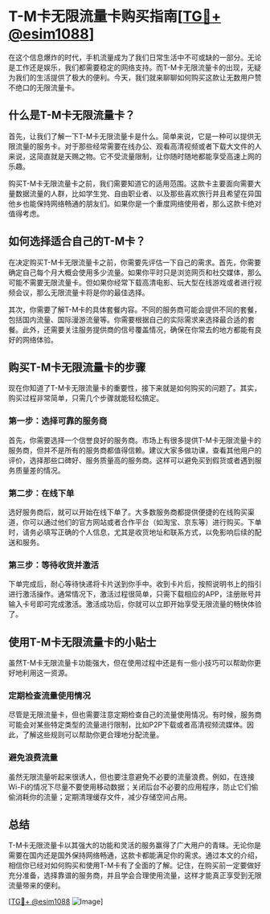 # T-M卡无限流量卡购买指南[[TG💪+ @esim1088](https://t.me/s/esim1088)]

在这个信息爆炸的时代，手机流量成为了我们日常生活中不可或缺的一部分。无论是工作还是娱乐，我们都需要稳定的网络支持。而T-M卡无限流量卡的出现，无疑为我们的生活提供了极大的便利。今天，我们就来聊聊如何购买这款让无数用户赞不绝口的无限流量卡。

## 什么是T-M卡无限流量卡？

首先，让我们了解一下T-M卡无限流量卡是什么。简单来说，它是一种可以提供无限流量的服务卡。对于那些经常需要在线办公、观看高清视频或者下载大文件的人来说，这简直就是天赐之物。它不受流量限制，让你随时随地都能享受高速上网的乐趣。

购买T-M卡无限流量卡之前，我们需要知道它的适用范围。这款卡主要面向需要大量数据流量的人群，比如学生党、自由职业者、以及那些喜欢旅行并且希望在异国他乡也能保持网络畅通的朋友们。如果你是一个重度网络使用者，那么这款卡绝对值得考虑。

## 如何选择适合自己的T-M卡？

在决定购买T-M卡无限流量卡之前，你需要先评估一下自己的需求。首先，你需要确定自己每个月大概会使用多少流量。如果你平时只是浏览网页和社交媒体，那么可能不需要无限流量卡。但如果你经常下载高清电影、玩大型在线游戏或者进行视频会议，那么无限流量卡将是你的最佳选择。

其次，你需要了解T-M卡的具体套餐内容。不同的服务商可能会提供不同的套餐，包括国内流量、国际漫游流量等。你需要根据自己的实际需求来选择最合适的套餐。此外，还需要关注服务提供商的信号覆盖情况，确保在你常去的地方都能有良好的网络体验。

## 购买T-M卡无限流量卡的步骤

现在你知道了T-M卡无限流量卡的重要性，接下来就是如何购买的问题了。其实，购买过程非常简单，只需几个步骤就能轻松搞定。

### 第一步：选择可靠的服务商

首先，你需要选择一个信誉良好的服务商。市场上有很多提供T-M卡无限流量卡的服务商，但并不是所有的服务商都值得信赖。建议大家多做功课，查看其他用户的评价，选择那些口碑好、服务质量高的服务商。这样可以避免买到假货或者遇到服务质量差的情况。

### 第二步：在线下单

选好服务商后，就可以开始在线下单了。大多数服务商都提供便捷的在线购买渠道，你可以通过他们的官方网站或者合作平台（如淘宝、京东等）进行购买。下单时，请务必填写正确的个人信息，尤其是收货地址和联系方式，以免影响后续的配送和服务。

### 第三步：等待收货并激活

下单完成后，耐心等待快递将卡片送到你手中。收到卡片后，按照说明书上的指引进行激活操作。通常情况下，激活过程很简单，只需下载相应的APP，注册账号并输入卡号即可完成激活。激活成功后，你就可以立即开始享受无限流量的畅快体验了。

## 使用T-M卡无限流量卡的小贴士

虽然T-M卡无限流量卡功能强大，但在使用过程中还是有一些小技巧可以帮助你更好地利用这一资源。

### 定期检查流量使用情况

尽管是无限流量卡，但也需要注意定期检查自己的流量使用情况。有时候，服务商可能会对某些特定类型的流量进行限制，比如P2P下载或者高清视频流媒体。因此，了解这些规则可以帮助你更合理地分配流量。

### 避免浪费流量

虽然无限流量听起来很诱人，但也要注意避免不必要的流量浪费。例如，在连接Wi-Fi的情况下尽量不要使用移动数据；关闭后台不必要的应用程序，防止它们偷偷消耗你的流量；定期清理缓存文件，减少存储空间占用。

## 总结

T-M卡无限流量卡以其强大的功能和灵活的服务赢得了广大用户的青睐。无论你是需要在国内还是国外保持网络畅通，这款卡都能满足你的需求。通过本文的介绍，相信你已经对如何购买和使用T-M卡有了全面的了解。记住，在购买前一定要做好充分准备，选择靠谱的服务商，并且学会合理使用流量，这样才能真正享受到无限流量带来的便利。

[[TG💪+ @esim1088](https://t.me/s/esim1088) ![Image](https://i.postimg.cc/4NQfJmqS/Snipaste-2025-05-13-00-14-12.png)]